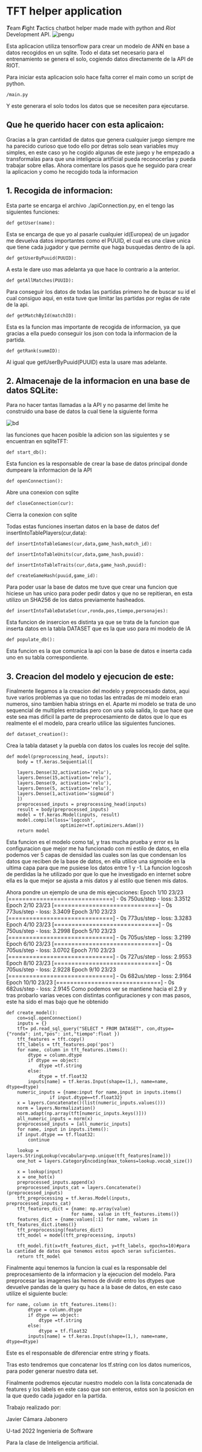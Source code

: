 # TFT helper application

***T***eam ***F***ight ***T***actics chatbot helper made made with python and _Riot_ Development API.
![pengu](https://static.wikia.nocookie.net/leagueoflegends/images/e/ec/Season_2019_-_Victorious_Pengu_-_Diamond_Emote.png/revision/latest/scale-to-width-down/250?cb=20191106002357)

Esta aplicacion utiliza tensorflow para crear un modelo de ANN en base a datos recogidos en un sqlite.
Todo el data set necesario para el entrenamiento se genera el solo, cogiendo datos directamente de la API de RIOT.

Para iniciar esta aplicacion solo hace falta correr el main como un script de python.
    
    /main.py
Y este generara el solo todos los datos que se necesiten para ejecutarse.

## Que he querido hacer con esta aplicaion:

Gracias a la gran cantidad de datos que genera cualquier juego siempre me ha parecido curioso que todo ello por detras solo sean variables muy simples, en este caso yo he cogido algunas de este juego y he empezado a transformalas para que una inteligecia artificial pueda reconocerlas y pueda trabajar sobre ellas. Ahora comentare los pasos que he seguido para crear la aplicacion y como he recogido toda la informacion

## 1. Recogida de informacion:

Esta parte se encarga el archivo ./apiConnection.py, en el tengo las siguientes funciones:
    
    def getUser(name):
Esta se encarga de que yo al pasarle cualquier id(Europea) de un jugador me devuelva datos importantes como el PUUID, el cual es una clave unica que tiene cada jugador y que permite que haga busquedas dentro de la api.

    def getUserByPuuid(PUUID):
A esta le dare uso mas adelanta ya que hace lo contrario a la anterior.

    def getAllMatches(PUUID):
Para conseguir los datos de todas las partidas primero he de buscar su id el cual consiguo aqui, en esta tuve que limitar las partidas por reglas de rate de la api.

    def getMatchById(matchID):
Esta es la funcion mas importante de recogida de informacion, ya que gracias a ella puedo conseguir los json con toda la informacion de la partida.

    def getRank(summID):
Al igual que getUserByPuuid(PUUID) esta la usare mas adelante.

## 2. Almacenaje de la informacion en una base de datos SQLite:

Para no hacer tantas llamadas a la API y no pasarme del limite he construido una base de datos la cual tiene la siguiente forma
    
 ![bd](./assets/bbdd.png)

las funciones que hacen posible la adicion son las siguientes y se encuentran en sqliteTFT:


    def start_db():
Esta funcion es la responsable de crear la base de datos principal donde dumpeare la informacion de la API    
    
    def openConnection():
 Abre una conexion con sqlite

    def closeConnection(cur):
Cierra la conexion con sqlite

Todas estas funciones insertan datos en la base de datos
    def insertIntoTablePlayers(cur,data):

    def insertIntoTableGames(cur,data,game_hash,match_id):
    
    def insertIntoTableUnits(cur,data,game_hash,puuid):

    def insertIntoTableTraits(cur,data,game_hash,puuid):

    def createGameHash(puuid,game_id):
Para poder usar la base de datos me tuve que crear una funcion que hiciese un has unico para poder pedir datos y que no se repitieran, en esta utilizo un SHA256 de los datos previamente hasheados.

    def insertIntoTableDataSet(cur,ronda,pos,tiempo,personajes):
Esta funcion de insercion es distinta ya que se trata de la funcion que inserta datos en la tabla DATASET que es la que uso para mi modelo de IA

    def populate_db():  
Esta funcion es la que comunica la api con la base de datos e inserta cada uno en su tabla correspondiente.

## 3. Creacion del modelo y ejecucion de este:

Finalmente llegamos a la creacion del modelo y preprocesado datos, aqui tuve varios problemas ya que no todas las entradas de mi modelo eran numeros, sino tambien habia strings en el. Aparte mi modelo se trata de uno sequencial de multiples entradas pero con una sola salida, lo que hace que este sea mas dificil la parte de preprocesamiento de datos que lo que es realmente el el modelo, para crearlo utilice las siguientes funciones.

    def dataset_creation():
Crea la tabla dataset y la puebla con datos los cuales los recoje del sqlite.

    def model(preprocessing_head, inputs):
        body = tf.keras.Sequential([
        
        layers.Dense(32,activation='relu'),
        layers.Dense(15,activation='relu'),
        layers.Dense(9, activation='relu'),
        layers.Dense(5, activation='relu'),
        layers.Dense(1,activation='sigmoid')
        ])
        preprocessed_inputs = preprocessing_head(inputs)
        result = body(preprocessed_inputs)
        model = tf.keras.Model(inputs, result)
        model.compile(loss='logcosh',
                        optimizer=tf.optimizers.Adam())
        return model
Esta funcion es el modelo como tal, y tras mucha prueba y error es la configuracion que mejor me ha funcionado con mi estilo de datos, en ella podemos ver 5 capas de densidad las cuales son las que condensan los datos que reciben de la base de datos, en ella utilice una sigmoide en la ultima capa para que me pusiese los datos entre 1 y -1. La funcion logcosh de perdidas la he utilizado por que lo que he investigado en internet sobre ella es la que mejor se ajusta a mis datos y al estilo que tienen mis datos.

Ahora pondre un ejemplo de una de mis ejecuciones:
    Epoch 1/10
    23/23 [==============================] - 0s 750us/step - loss: 3.3512
    Epoch 2/10
    23/23 [==============================] - 0s 773us/step - loss: 3.3409
    Epoch 3/10
    23/23 [==============================] - 0s 773us/step - loss: 3.3283
    Epoch 4/10
    23/23 [==============================] - 0s 750us/step - loss: 3.2998
    Epoch 5/10
    23/23 [==============================] - 0s 705us/step - loss: 3.2199
    Epoch 6/10
    23/23 [==============================] - 0s 705us/step - loss: 3.0702
    Epoch 7/10
    23/23 [==============================] - 0s 727us/step - loss: 2.9553
    Epoch 8/10
    23/23 [==============================] - 0s 705us/step - loss: 2.9228
    Epoch 9/10
    23/23 [==============================] - 0s 682us/step - loss: 2.9164
    Epoch 10/10
    23/23 [==============================] - 0s 682us/step - loss: 2.9145
Como podemos ver se mantiene hacia el 2.9 y tras probarlo varias veces con distintas configuraciones y con mas pasos, este ha sido el mas bajo que he obtenido

    def create_model():
        con=sql.openConnection()  
        inputs = {}
        tft= pd.read_sql_query("SELECT * FROM DATASET", con,dtype={"ronda": int,"pos": int,"tiempo":float })
        tft_features = tft.copy()
        tft_labels = tft_features.pop('pos')
        for name, column in tft_features.items():
            dtype = column.dtype
            if dtype == object:
                dtype =tf.string
            else:
                dtype = tf.float32
            inputs[name] = tf.keras.Input(shape=(1,), name=name, dtype=dtype)
        numeric_inputs = {name:input for name,input in inputs.items()
                    if input.dtype==tf.float32}
        x = layers.Concatenate()(list(numeric_inputs.values()))
        norm = layers.Normalization()
        norm.adapt(np.array(tft[numeric_inputs.keys()]))
        all_numeric_inputs = norm(x)
        preprocessed_inputs = [all_numeric_inputs]
        for name, input in inputs.items():
        if input.dtype == tf.float32:
            continue

        lookup = layers.StringLookup(vocabulary=np.unique(tft_features[name]))
        one_hot = layers.CategoryEncoding(max_tokens=lookup.vocab_size())

        x = lookup(input)
        x = one_hot(x)
        preprocessed_inputs.append(x)
        preprocessed_inputs_cat = layers.Concatenate()(preprocessed_inputs)
        tft_preprocessing = tf.keras.Model(inputs, preprocessed_inputs_cat)
        tft_features_dict = {name: np.array(value) 
                            for name, value in tft_features.items()}
        features_dict = {name:values[:1] for name, values in tft_features_dict.items()}
        tft_preprocessing(features_dict)
        tft_model = model(tft_preprocessing, inputs)

        tft_model.fit(x=tft_features_dict, y=tft_labels, epochs=10)#para la cantidad de datos que tenemos estos epoch seran suficientes.
        return tft_model

Finalmente aqui tenemos la funcion la cual es la responsable del preprocesamiento de la informacion y la ejecucion del modelo. Para preprocesar las imagenes las hemos de dividir entro los dtypes que devuelve pandas de la query qu hace a la base de datos, en este caso utilize el siguiente bucle:

    for name, column in tft_features.items():
            dtype = column.dtype
            if dtype == object:
                dtype =tf.string
            else:
                dtype = tf.float32
            inputs[name] = tf.keras.Input(shape=(1,), name=name, dtype=dtype)

Este es el responsable de diferenciar entre string y floats.

Tras esto tendremos que concatenar los tf.string con los datos numericos, para poder generar nuestro data set.

Finalmente podremos ejecutar nuestro modelo con la lista concatenada de features y los labels en este caso que son enteros, estos son la posicion en la que quedo cada jugador en la partida.


Trabajo realizado por:

Javier Cámara Jabonero 

U-tad 2022 Ingenieria de Software 

Para la clase de Inteligencia artificial.
